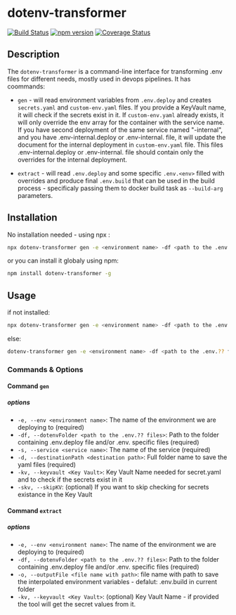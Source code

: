 # dotenv-transformer

[![Build Status](https://travis-ci.org/andrewmclagan/dotenv-transformer.svg?branch=master)](https://travis-ci.org/andrewmclagan/dotenv-transformer)
[![npm version](https://badge.fury.io/js/dotenv-transformer.svg)](https://badge.fury.io/js/dotenv-transformer)
[![Coverage Status](https://coveralls.io/repos/github/andrewmclagan/dotenv-transformer/badge.svg?branch=master)](https://coveralls.io/github/andrewmclagan/dotenv-transformer?branch=master)

## Description

The `dotenv-transformer` is a command-line interface for transforming .env files for different needs, mostly used in devops pipelines.
It has coommands:

- `gen` - will read environment variables from `.env.deploy` and creates `secrets.yaml` and `custom-env.yaml` files. If you provide a KeyVault name, it will check if the secrets exist in it. If `custom-env.yaml` already exists, it will only override the env array for the container with the service name. If you have second deployment of the same service named "<service>-internal", and you have .env-internal.deploy or .env-internal.<env> file, it will update the document for the internal deployment in `custom-env.yaml` file. This files .env-internal.deploy or .env-internal.<env> file should contain only the overrides for the internal deployment.

- `extract` - will read `.env.deploy` and some specific `.env.<env>` filled with overrides and produce final `.env.build` that can be used in the build process - specificaly passing them to docker build task as `--build-arg` parameters.

## Installation

No installation needed - using npx :

```bash
npx dotenv-transformer gen -e <environment name> -df <path to the .env.??? files> -s <service name> -d <destination path> -kv <Key Vault> [-skv]
```

or you can install it globaly using npm:

```bash
npm install dotenv-transformer -g
```

## Usage

if not installed:

```bash
npx dotenv-transformer gen -e <environment name> -df <path to the .env.?? files> -s <service name> -d <destination path> -kv <Key Vault> [--skipKV]
```

else:

```bash
dotenv-transformer gen -e <environment name> -df <path to the .env.?? files> -s <service name> -d <destination path> -kv <Key Vault> [--skipKV]
```

### Commands & Options

#### Command `gen`

##### options

- `-e, --env <environment name>`: The name of the environment we are deploying to (required)
- `-df, --dotenvFolder <path to the .env.?? files>`: Path to the folder containing .env.deploy file and/or .env. specific files (required)
- `-s, --service <service name>`: The name of the service (required)
- `-d, --destinationPath <destination path>`: Full folder name to save the yaml files (required)
- `-kv, --keyvault <Key Vault>`: Key Vault Name needed for secret.yaml and to check if the secrets exist in it
- `-skv, --skipKV`: (optional) If you want to skip checking for secrets existance in the Key Vault

#### Command `extract`

##### options

- `-e, --env <environment name>`: The name of the environment we are deploying to (required)
- `-df, --dotenvFolder <path to the .env.?? files>`: Path to the folder containing .env.deploy file and/or .env. specific files (required)
- `-o, --outputFile <file name with path>`: file name with path to save the interpolated environment variables - defalut: .env.build in current folder
- `-kv, --keyvault <Key Vault>`: (optional) Key Vault Name - if provided the tool will get the secret values from it.
